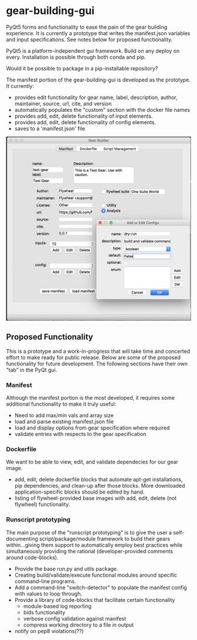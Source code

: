 # gear-building-gui

PyQt5 forms and functionality to ease the pain of the gear building experience.
It is currently a prototype that writes the manifest.json variables and input
specifications.  See notes below for proposed functionality.

PyQt5 is a platform-independent gui framework. Build on any deploy on every. Installation is possible through both conda and pip.

Would it be possible to package in a pip-installable repository?

The manifest portion of the gear-building-gui is developed as the prototype.
It currently:

* provides edit functionality for gear name, label, description, author, maintainer,
source, url, cite, and version
* automatically populates the "custom" section with the docker file names
* provides add, edit, delete functionality of input elements.
* provides add, edit, delete functionality of config elements.
* saves to a 'manifest.json' file

![Crude Ugly Prototype](Screenshot.png "Crude and Ugly Prototype of gear-builder-gui")

## Proposed Functionality

This is a prototype and a work-in-progress that will take time and concerted effort
to make ready for public release. Below are some of the proposed functionality
for future development.  The following sections have
their own "tab" in the PyQt gui.

### Manifest

Although the manifest portion is the most developed, it requires some additional functionality to make it truly useful:

* Need to add max/min vals and array size
* load and parse existing manifest.json file
* load and display options from gear specification where required
* validate entries with respects to the gear specification

### Dockerfile

We want to be able to view, edit, and validate dependecies for our gear image.

* add, edit, delete dockerfile blocks that automate apt-get installations, pip dependencies, and clean-up after those blocks.  More downloaded application-specific blocks should be edited by hand.
* listing of flywheel-provided base images with add, edit, delete (not flywheel) functionality.

### Runscript prototyping

The main purpose of the "runscript prototyping" is to give the user a self-documenting script/package/module framework to build their gears within...giving them support to automatically employ best practices while simultaneously providing the rational (developer-provided comments around code-blocks).

* Provide the base run.py and utils package.
* Creating build/validate/execute functional modules around specific command-line programs.  
* Add a command-line "switch-detector" to populate the manifest config with values to loop through.
* Provide a library of code-blocks that facilitate certain functionality
    - module-based log reporting
    - bids functionality
    - verbose config validation against manifest
    - compress working directory to a file in output
* notify on pep8 violations(??)
